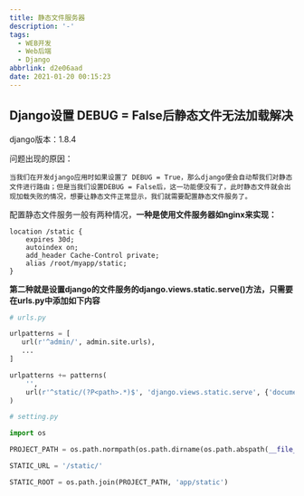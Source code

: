 ```yaml
---
title: 静态文件服务器
description: '-'
tags:
  - WEB开发
  - Web后端
  - Django
abbrlink: d2e06aad
date: 2021-01-20 00:15:23
---
```




## Django设置 DEBUG = False后静态文件无法加载解决

django版本：1.8.4

问题出现的原因：

```
当我们在开发django应用时如果设置了 DEBUG = True，那么django便会自动帮我们对静态文件进行路由；但是当我们设置DEBUG = False后，这一功能便没有了，此时静态文件就会出现加载失败的情况，想要让静态文件正常显示，我们就需要配置静态文件服务了。
```

配置静态文件服务一般有两种情况，**一种是使用文件服务器如nginx来实现：**

```nginx
location /static {
    expires 30d;
    autoindex on;
    add_header Cache-Control private;
    alias /root/myapp/static;
}
```

**第二种就是设置django的文件服务的django.views.static.serve()方法，只需要在urls.py中添加如下内容**

```python
# urls.py

urlpatterns = [
   url(r'^admin/', admin.site.urls),
   ...
] 

urlpatterns += patterns(
    '',
    url(r'^static/(?P<path>.*)$', 'django.views.static.serve', {'document_root': settings.STATIC_ROOT}),
)
```

```python
# setting.py

import os

PROJECT_PATH = os.path.normpath(os.path.dirname(os.path.abspath(__file__)))

STATIC_URL = '/static/'

STATIC_ROOT = os.path.join(PROJECT_PATH, 'app/static')
```

